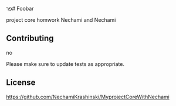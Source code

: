 פר# Foobar

project core homwork Nechami and Nechami



## Contributing

no 

Please make sure to update tests as appropriate.

## License

https://github.com/NechamiKrashinski/MyprojectCoreWithNechami

